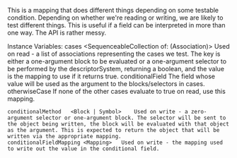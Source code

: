 This is a mapping that does different things depending on some testable condition. Depending on whether we're reading or writing, we are likely to test different things. This is useful if a field can be interpreted in more than one way. The API is rather messy.

Instance Variables:
	cases	<SequenceableCollection of: (Association)>	Used on read - a list of associations representing the cases we test. The key is either a one-argument block to be evaluated or a one-argument selector to be performed by the descriptorSystem, returning a boolean, and the value is the mapping to use if it returns true. 
	conditionalField	<DatabaseField>	The field whose value will be used as the argument to the blocks/selectors in cases.
	otherwiseCase	<Mapping>	If none of the other cases evaluate to true on read, use this mapping.

	conditionalMethod	<Block | Symbol>	Used on write - a zero-argument selector or one-argument block. The selector will be sent to the object being written, the block will be evaluated with that object as the argument. This is expected to return the object that will be written via the appropriate mapping.
	conditionalFieldMapping	<Mapping>	Used on write - the mapping used to write out the value in the conditional field.


